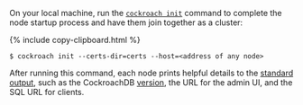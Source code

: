 On your local machine, run the [`cockroach init`](cockroach-init.html) command to complete the node startup process and have them join together as a cluster:

{% include copy-clipboard.html %}
~~~ shell
$ cockroach init --certs-dir=certs --host=<address of any node>
~~~

After running this command, each node prints helpful details to the [standard output](cockroach-start.html#standard-output), such as the CockroachDB [version](cluster-settings.html#setting-version), the URL for the admin UI, and the SQL URL for clients.
